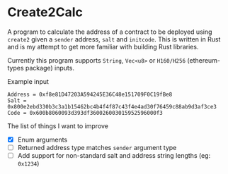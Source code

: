 # Create2Calc

A program to calculate the address of a contract to be deployed using `create2` given a `sender` address, `salt` and `initcode`.
This is written in Rust and is my attempt to get more familiar with building Rust libraries.

Currently this program supports `String`, `Vec<u8>` or `H160/H256` (ethereum-types package) inputs.

Example input
```
Address = 0xf8e81D47203A594245E36C48e151709F0C19fBe8
Salt = 0x800e2ebd330b3c3a1b15462bc4b4f4f87c43f4e4ad30f76459c88ab9d3af3ce3
Code = 0x600b8060093d393df360026003015952596000f3

```

The list of things I want to improve
- [X] Enum arguments
- [ ] Returned address type matches `sender` argument type
- [ ] Add support for non-standard salt and address string lengths (eg: `0x1234`)

